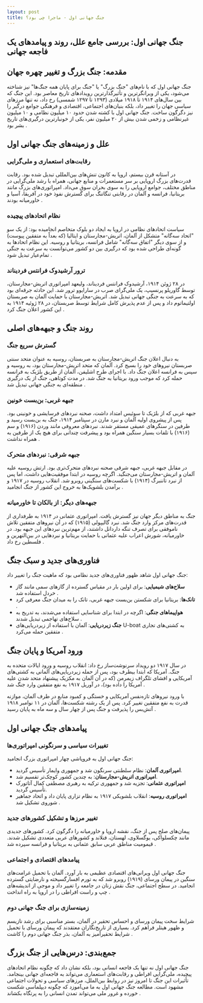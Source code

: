 ```yaml
---
layout: post
title: جنگ جهانی اول - ماجرا چی بود؟
---
```


## جنگ جهانی اول: بررسی جامع علل، روند و پیامدهای یک فاجعه جهانی

## مقدمه: جنگ بزرگ و تغییر چهره جهان

جنگ جهانی اول که با نام‌های "جنگ بزرگ" یا "جنگ برای پایان همه جنگ‌ها" نیز شناخته می‌شود، یکی از ویرانگرترین و تأثیرگذارترین رویدادهای تاریخ معاصر بود. این جنگ که بین سال‌های ۱۹۱۴ تا ۱۹۱۸ میلادی (۱۲۹۳ تا ۱۲۹۷ شمسی) رخ داد، نه تنها مرزهای سیاسی جهان را تغییر داد، بلکه بنیان‌های اجتماعی، اقتصادی و فرهنگی جوامع درگیر را نیز دگرگون ساخت. جنگ جهانی اول با کشته شدن حدود ۱۰ میلیون نظامی و ۱۰ میلیون غیرنظامی و زخمی شدن بیش از ۲۰ میلیون نفر، یکی از خونبارترین درگیری‌های تاریخ بشر بود .

## علل و زمینه‌های جنگ جهانی اول

### رقابت‌های استعماری و ملی‌گرایی

در آستانه قرن بیستم، اروپا به کانون تنش‌های بین‌المللی تبدیل شده بود. رقابت قدرت‌های بزرگ اروپایی بر سر مستعمرات و منابع جهانی، همراه با رشد ملی‌گرایی در مناطق مختلف، جوامع اروپایی را به سوی بحران سوق می‌داد. امپراتوری‌های بزرگ مانند بریتانیا، فرانسه و آلمان در رقابتی تنگاتنگ برای گسترش نفوذ خود در آفریقا، آسیا و خاورمیانه بودند .

### نظام اتحادهای پیچیده

سیاست اتحادهای نظامی در اروپا به ایجاد دو بلوک متخاصم انجامیده بود: از یک سو "اتحاد سه‌گانه" متشکل از آلمان، اتریش-مجارستان و ایتالیا (که بعداً به متفقین پیوست) و از سوی دیگر "اتفاق سه‌گانه" شامل فرانسه، بریتانیا و روسیه. این نظام اتحادها به گونه‌ای طراحی شده بود که درگیری بین دو کشور می‌توانست به سرعت به جنگی تمام‌عیار تبدیل شود .

### ترور آرشیدوک فرانتس فردیناند

در ۲۸ ژوئن ۱۹۱۴، آرشیدوک فرانتس فردیناند، ولیعهد امپراتوری اتریش-مجارستان، توسط گاوریلو پرنسیپ، یک ملی‌گرای صرب در سارایوو ترور شد. این حادثه جرقه‌ای بود که به سرعت به جنگی جهانی تبدیل شد. اتریش-مجارستان با حمایت آلمان به صربستان اولتیماتوم داد و پس از عدم پذیرش کامل شرایط توسط صربستان، در ۲۸ ژوئیه ۱۹۱۴ به این کشور اعلان جنگ کرد .

## روند جنگ و جبهه‌های اصلی

### گسترش سریع جنگ

به دنبال اعلان جنگ اتریش-مجارستان به صربستان، روسیه به عنوان متحد سنتی صربستان نیروهای خود را بسیج کرد. آلمان که متحد اتریش-مجارستان بود، به روسیه و سپس به فرانسه اعلان جنگ داد. با اجرای طرح اشلیفن، آلمان از طریق بلژیک به فرانسه حمله کرد که موجب ورود بریتانیا به جنگ شد. در مدت کوتاهی، جنگ از یک درگیری منطقه‌ای به جنگی جهانی تبدیل شد .

### جبهه غربی: بن‌بست خونین

جبهه غربی که از بلژیک تا سوئیس امتداد داشت، صحنه نبردهای فرسایشی و خونینی بود. پس از پیشروی اولیه آلمان و نبرد مارن در سپتامبر ۱۹۱۴، جنگ به بن‌بست رسید و طرفین در سنگرهای عمیقی مستقر شدند. نبردهای معروفی مانند وردن (۱۹۱۶) و سم (۱۹۱۶) با تلفات بسیار سنگین همراه بود و پیشرفت چندانی برای هیچ یک از طرفین به همراه نداشت .

### جبهه شرقی: نبردهای متحرک

در مقابل جبهه غربی، جبهه شرقی صحنه نبردهای متحرک‌تری بود. ارتش روسیه علیه آلمان و اتریش-مجارستان می‌جنگید. اگرچه روسیه در ابتدا موفقیت‌هایی داشت، اما پس از نبرد تاننبرگ (۱۹۱۴) با شکست‌های سنگینی روبرو شد. انقلاب روسیه در ۱۹۱۷ و برآمدن بلشویک‌ها به خروج این کشور از جنگ انجامید .

### جبهه‌های دیگر: از بالکان تا خاورمیانه

جنگ به مناطق دیگر جهان نیز گسترش یافت. امپراتوری عثمانی در ۱۹۱۴ به طرفداری از قدرت‌های مرکز وارد جنگ شد. نبرد گالیپولی (۱۹۱۵) که در آن نیروهای متفقین تلاش ناموفقی برای تصرف تنگه داردانل داشتند، از مهم‌ترین نبردهای این جبهه بود. در خاورمیانه، شورش اعراب علیه عثمانی با حمایت بریتانیا و نبردهایی در بین‌النهرین و فلسطین رخ داد .

## فناوری‌های جدید و سبک جنگ

جنگ جهانی اول شاهد ظهور فناوری‌های جدید نظامی بود که ماهیت جنگ را تغییر داد:

- **سلاح‌های شیمیایی**: برای اولین بار در مقیاس گسترده از گازهای سمی مانند گاز خردل استفاده شد .
- **تانک‌ها**: بریتانیا برای شکستن بن‌بست جبهه غربی، تانک را به میدان جنگ معرفی کرد .
- **هواپیماهای جنگی**: اگرچه در ابتدا برای شناسایی استفاده می‌شدند، به تدریج به سلاح‌های تهاجمی تبدیل شدند .
- **جنگ زیردریایی**: آلمان با استفاده از زیردریایی‌های U-boat به کشتی‌های تجاری متفقین حمله می‌کرد .

## ورود آمریکا و پایان جنگ

در سال ۱۹۱۷ دو رویداد سرنوشت‌ساز رخ داد: انقلاب روسیه و ورود ایالات متحده به جنگ. آمریکا که ابتدا بیطرف بود، پس از حمله زیردریایی‌های آلمانی به کشتی‌های آمریکایی و افشای تلگراف زیمرمن (که در آن آلمان به مکزیک پیشنهاد متحد شدن علیه آمریکا را داده بود)، در آوریل ۱۹۱۷ به نفع متفقین وارد جنگ شد .

با ورود نیروهای تازه‌نفس آمریکایی و خستگی و کمبود منابع در طرف آلمان، موازنه قدرت به نفع متفقین تغییر کرد. پس از یک رشته شکست‌ها، آلمان در ۱۱ نوامبر ۱۹۱۸ آتش‌بس را پذیرفت و جنگ پس از چهار سال و سه ماه به پایان رسید .

## پیامدهای جنگ جهانی اول

### تغییرات سیاسی و سرنگونی امپراتوری‌ها

جنگ جهانی اول به فروپاشی چهار امپراتوری بزرگ انجامید:
- **امپراتوری آلمان**: نظام سلطنتی سرنگون شد و جمهوری وایمار تأسیس گردید.
- **امپراتوری اتریش-مجارستان**: به چندین کشور کوچک‌تر تقسیم شد.
- **امپراتوری عثمانی**: تجزیه شد و جمهوری ترکیه به رهبری مصطفی کمال آتاتورک تأسیس گردید.
- **امپراتوری روسیه**: انقلاب بلشویکی ۱۹۱۷ به نظام تزاری پایان داد و اتحاد جماهیر شوروی تشکیل شد .

### تغییر مرزها و تشکیل کشورهای جدید

پیمان‌های صلح پس از جنگ، نقشه اروپا و خاورمیانه را دگرگون کرد. کشورهای جدیدی مانند چکسلواکی، یوگسلاوی، لهستان، فنلاند و کشورهای عربی متعددی تشکیل شدند. قیمومیت مناطق عربی سابق عثمانی به بریتانیا و فرانسه سپرده شد .

### پیامدهای اقتصادی و اجتماعی

جنگ جهانی اول ویرانی‌های اقتصادی عظیمی به بار آورد. آلمان با تحمیل غرامت‌های سنگین در پیمان ورسای (۱۹۱۹) روبرو شد که به تورم افسارگسیخته و نارضایتی گسترده انجامید. در سطح اجتماعی، جنگ نقش زنان در جامعه را تغییر داد و موجی از اندیشه‌های چپ و راست افراطی را در اروپا به راه انداخت .

### زمینه‌سازی برای جنگ جهانی دوم

شرایط سخت پیمان ورسای و احساس تحقیر در آلمان، بستر مناسبی برای رشد نازیسم و ظهور هیتلر فراهم کرد. بسیاری از تاریخ‌نگاران معتقدند که پیمان ورسای با تحمیل شرایط تحقیرآمیز به آلمان، بذر جنگ جهانی دوم را کاشت .

## جمع‌بندی: درس‌هایی از جنگ بزرگ

جنگ جهانی اول نه تنها یک فاجعه انسانی بود، بلکه نشان داد که چگونه نظام اتحادهای پیچیده، ملی‌گرایی افراطی و رقابت‌های استعماری می‌تواند به فاجعه‌ای جهانی بینجامد. تأثیرات این جنگ تا امروز نیز در روابط بین‌الملل، مرزهای سیاسی و تحولات اجتماعی مشهود است. مطالعه جنگ جهانی اول به ما می‌آموزد که چگونه دیپلماسی شکست خورده و غرور ملی می‌تواند تمدن انسانی را به پرتگاه بکشاند .

